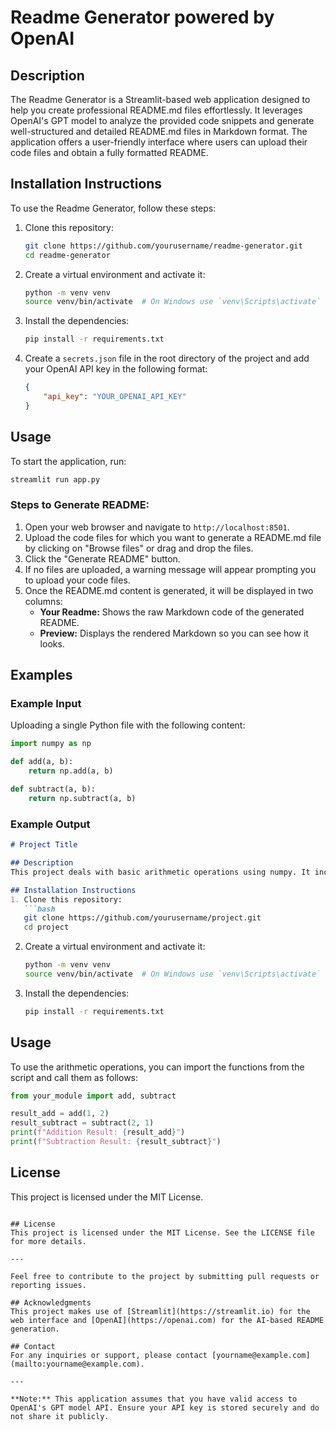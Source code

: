 # Readme Generator powered by OpenAI

## Description
The Readme Generator is a Streamlit-based web application designed to help you create professional README.md files effortlessly. It leverages OpenAI's GPT model to analyze the provided code snippets and generate well-structured and detailed README.md files in Markdown format. The application offers a user-friendly interface where users can upload their code files and obtain a fully formatted README.

## Installation Instructions

To use the Readme Generator, follow these steps:

1. Clone this repository:
   ```bash
   git clone https://github.com/yourusername/readme-generator.git
   cd readme-generator
   ```
2. Create a virtual environment and activate it:
   ```bash
   python -m venv venv
   source venv/bin/activate  # On Windows use `venv\Scripts\activate`
   ```

3. Install the dependencies:
   ```bash
   pip install -r requirements.txt
   ```

4. Create a `secrets.json` file in the root directory of the project and add your OpenAI API key in the following format:
   ```json
   {
       "api_key": "YOUR_OPENAI_API_KEY"
   }
   ```

## Usage

To start the application, run:
```bash
streamlit run app.py
```

### Steps to Generate README:

1. Open your web browser and navigate to `http://localhost:8501`.
2. Upload the code files for which you want to generate a README.md file by clicking on "Browse files" or drag and drop the files.
3. Click the "Generate README" button.
4. If no files are uploaded, a warning message will appear prompting you to upload your code files.
5. Once the README.md content is generated, it will be displayed in two columns:
   - **Your Readme:** Shows the raw Markdown code of the generated README.
   - **Preview:** Displays the rendered Markdown so you can see how it looks.

## Examples

### Example Input

Uploading a single Python file with the following content:
```python
import numpy as np

def add(a, b):
    return np.add(a, b)

def subtract(a, b):
    return np.subtract(a, b)
```

### Example Output

```markdown
# Project Title

## Description
This project deals with basic arithmetic operations using numpy. It includes functionalities to add and subtract two numbers.

## Installation Instructions
1. Clone this repository:
   ```bash
   git clone https://github.com/yourusername/project.git
   cd project
   ```
2. Create a virtual environment and activate it:
   ```bash
   python -m venv venv
   source venv/bin/activate  # On Windows use `venv\Scripts\activate`
   ```
3. Install the dependencies:
   ```bash
   pip install -r requirements.txt
   ```

## Usage
To use the arithmetic operations, you can import the functions from the script and call them as follows:
```python
from your_module import add, subtract

result_add = add(1, 2)
result_subtract = subtract(2, 1)
print(f"Addition Result: {result_add}")
print(f"Subtraction Result: {result_subtract}")
```

## License
This project is licensed under the MIT License.
```

## License
This project is licensed under the MIT License. See the LICENSE file for more details.

---

Feel free to contribute to the project by submitting pull requests or reporting issues.

## Acknowledgments
This project makes use of [Streamlit](https://streamlit.io) for the web interface and [OpenAI](https://openai.com) for the AI-based README generation.

## Contact
For any inquiries or support, please contact [yourname@example.com](mailto:yourname@example.com).

---

**Note:** This application assumes that you have valid access to OpenAI's GPT model API. Ensure your API key is stored securely and do not share it publicly.